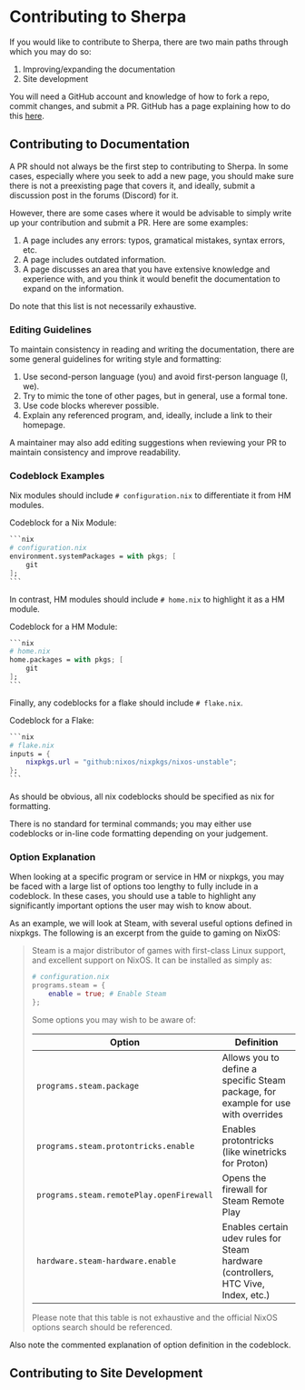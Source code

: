 # Contributing to Sherpa

If you would like to contribute to Sherpa, there are two main paths through which you may do so:

1. Improving/expanding the documentation
2. Site development

You will need a GitHub account and knowledge of how to fork a repo, commit changes, and submit a PR. GitHub has a page explaining how to do this [here](https://docs.github.com/en/get-started/exploring-projects-on-github/contributing-to-a-project).

## Contributing to Documentation

A PR should not always be the first step to contributing to Sherpa. In some cases, especially where you seek to add a new page, you should make sure there is not a preexisting page that covers it, and ideally, submit a discussion post in the forums (Discord) for it.

However, there are some cases where it would be advisable to simply write up your contribution and submit a PR. Here are some examples:

1. A page includes any errors: typos, gramatical mistakes, syntax errors, etc.
2. A page includes outdated information.
3. A page discusses an area that you have extensive knowledge and experience with, and you think it would benefit the documentation to expand on the information. 

Do note that this list is not necessarily exhaustive.

### Editing Guidelines

To maintain consistency in reading and writing the documentation, there are some general guidelines for writing style and formatting:

1. Use second-person language (you) and avoid first-person language (I, we).
2. Try to mimic the tone of other pages, but in general, use a formal tone.
3. Use code blocks wherever possible.
4. Explain any referenced program, and, ideally, include a link to their homepage.

A maintainer may also add editing suggestions when reviewing your PR to maintain consistency and improve readability.

### Codeblock Examples

Nix modules should include `# configuration.nix` to differentiate it from HM modules.

Codeblock for a Nix Module:

~~~nix
```nix
# configuration.nix
environment.systemPackages = with pkgs; [
    git
];
```
~~~

In contrast, HM modules should include `# home.nix` to highlight it as a HM module.

Codeblock for a HM Module:
~~~nix
```nix
# home.nix
home.packages = with pkgs; [
    git
];
```
~~~

Finally, any codeblocks for a flake should include `# flake.nix`.

Codeblock for a Flake:
~~~nix
```nix
# flake.nix
inputs = {
    nixpkgs.url = "github:nixos/nixpkgs/nixos-unstable";
};
```
~~~

As should be obvious, all nix codeblocks should be specified as nix for formatting.

There is no standard for terminal commands; you may either use codeblocks or in-line code formatting depending on your judgement.

### Option Explanation

When looking at a specific program or service in HM or nixpkgs, you may be faced with a large list of options too lengthy to fully include in a codeblock. In these cases, you should use a table to highlight any significantly important options the user may wish to know about.

As an example, we will look at Steam, with several useful options defined in nixpkgs. The following is an excerpt from the guide to gaming on NixOS:

> Steam is a major distributor of games with first-class Linux support, and excellent support on NixOS. It can be installed as simply as:
> 
> ```nix
> # configuration.nix
> programs.steam = {
>     enable = true; # Enable Steam
> };
> ```
>
> Some options you may wish to be aware of:
> 
> | Option                                   | Definition                                                                         |
> | ---------------------------------------- | ---------------------------------------------------------------------------------- |
> | `programs.steam.package`                 | Allows you to define a specific Steam package, for example for use with overrides  |
> | `programs.steam.protontricks.enable`     | Enables protontricks (like winetricks for Proton)                                  |
> | `programs.steam.remotePlay.openFirewall` | Opens the firewall for Steam Remote Play                                           |
> | `hardware.steam-hardware.enable`         | Enables certain udev rules for Steam hardware (controllers, HTC Vive, Index, etc.) |
> 
> Please note that this table is not exhaustive and the official NixOS options search should be referenced.

Also note the commented explanation of option definition in the codeblock.

## Contributing to Site Development

